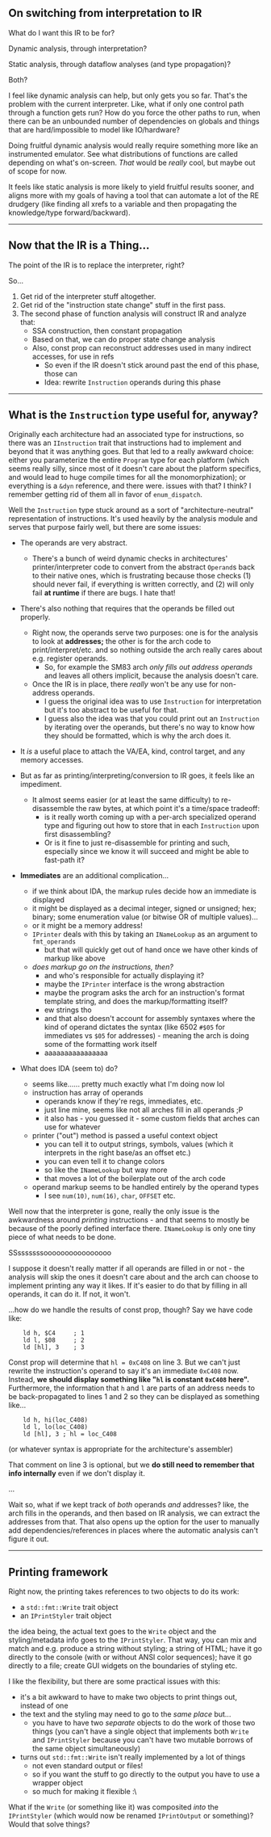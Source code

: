 
## On switching from interpretation to IR

What do I want this IR to be for?

Dynamic analysis, through interpretation?

Static analysis, through dataflow analyses (and type propagation)?

Both?

I feel like dynamic analysis can help, but only gets you so far. That's the problem with the current interpreter. Like, what if only one control path through a function gets run? How do you force the other paths to run, when there can be an unbounded number of dependencies on globals and things that are hard/impossible to model like IO/hardware?

Doing fruitful dynamic analysis would really require something more like an instrumented emulator. See what distributions of functions are called depending on what's on-screen. *That* would be *really* cool, but maybe out of scope for now.

It feels like static analysis is more likely to yield fruitful results sooner, and aligns more with my goals of having a tool that can automate a lot of the RE drudgery (like finding all xrefs to a variable and then propagating the knowledge/type forward/backward).

---

## Now that the IR is a Thing...

The point of the IR is to replace the interpreter, right?

So...

1. Get rid of the interpreter stuff altogether.
2. Get rid of the "instruction state change" stuff in the first pass.
3. The second phase of function analysis will construct IR and analyze that:
	- SSA construction, then constant propagation
	- Based on that, we can do proper state change analysis
	- Also, const prop can reconstruct addresses used in many indirect accesses, for use in refs
		- So even if the IR doesn't stick around past the end of this phase, those can
		- Idea: rewrite `Instruction` operands during this phase

---

## What is the `Instruction` type useful for, anyway?

Originally each architecture had an associated type for instructions, so there was an `IInstruction` trait that instructions had to implement and beyond that it was anything goes. But that led to a really awkward choice: either you parameterize the entire `Program` type for each platform (which seems really silly, since most of it doesn't care about the platform specifics, and would lead to huge compile times for all the monomorphization); or everything is a `&dyn` reference, and there were. issues with that? I think? I remember getting rid of them all in favor of `enum_dispatch`.

Well the `Instruction` type stuck around as a sort of "architecture-neutral" representation of instructions. It's used heavily by the analysis module and serves that purpose fairly well, but there are some issues:

- The operands are very abstract.
	- There's a bunch of weird dynamic checks in architectures' printer/interpreter code to convert from the abstract `Operand`s back to their native ones, which is frustrating because those checks (1) should never fail, if everything is written correctly, and (2) will only fail **at runtime** if there are bugs. I hate that!
- There's also nothing that requires that the operands be filled out properly.
	- Right now, the operands serve two purposes: one is for the analysis to look at **addresses;** the other is for the arch code to print/interpret/etc. and so nothing outside the arch really cares about e.g. register operands.
		- So, for example the SM83 arch *only fills out address operands* and leaves all others implicit, because the analysis doesn't care.
	- Once the IR is in place, there *really* won't be any use for non-address operands.
		- I guess the original idea was to use `Instruction` for interpretation but it's too abstract to be useful for that.
		- I guess also the idea was that you could print out an `Instruction` by iterating over the operands, but there's no way to know how they should be formatted, which is why the arch does it.

- It *is* a useful place to attach the VA/EA, kind, control target, and any memory accesses.
- But as far as printing/interpreting/conversion to IR goes, it feels like an impediment.
	- It almost seems easier (or at least the same difficulty) to re-disassemble the raw bytes, at which point it's a time/space tradeoff:
		- is it really worth coming up with a per-arch specialized operand type and figuring out how to store that in each `Instruction` upon first disassembling?
		- Or is it fine to just re-disassemble for printing and such, especially since we know it will succeed and might be able to fast-path it?

- **Immediates** are an additional complication...
	- if we think about IDA, the markup rules decide how an immediate is displayed
	- it might be displayed as a decimal integer, signed or unsigned; hex; binary; some enumeration value (or bitwise OR of multiple values)...
	- or it might be a memory address!
	- `IPrinter` deals with this by taking an `INameLookup` as an argument to `fmt_operands`
		- but that will quickly get out of hand once we have other kinds of markup like above
	- *does markup go on the instructions, then?*
		- and who's responsible for actually displaying it?
		- maybe the `IPrinter` interface is the wrong abstraction
		- maybe the program asks the arch for an instruction's format template string, and does the markup/formatting itself?
		- ew strings tho
		- and that also doesn't account for assembly syntaxes where the kind of operand dictates the syntax (like 6502 `#$05` for immediates vs `$05` for addresses) - meaning the arch is doing some of the formatting work itself
		- aaaaaaaaaaaaaaaa

- What does IDA (seem to) do?
	- seems like...... pretty much exactly what I'm doing now lol
	- instruction has array of operands
		- operands know if they're regs, immediates, etc.
		- just line mine, seems like not all arches fill in all operands ;P
		- it also has - you guessed it - some custom fields that arches can use for whatever
	- printer ("out") method is passed a useful context object
		- you can tell it to output strings, symbols, values (which it interprets in the right base/as an offset etc.)
		- you can even tell it to change colors
		- so like the `INameLookup` but way more
		- that moves a lot of the boilerplate out of the arch code
	- operand markup seems to be handled entirely by the operand types
		- I see `num(10)`, `num(16)`, `char`, `OFFSET` etc.

Well now that the interpreter is gone, really the only issue is the awkwardness around *printing* instructions - and that seems to mostly be because of the poorly defined interface there. `INameLookup` is only one tiny piece of what needs to be done.

SSsssssssoooooooooooooooo

I suppose it doesn't really matter if all operands are filled in or not - the analysis will skip the ones it doesn't care about and the arch can choose to implement printing any way it likes. If it's easier to do that by filling in all operands, it can do it. If not, it won't.

...how do we handle the results of const prop, though? Say we have code like:

```
	ld h, $C4     ; 1
	ld l, $08     ; 2
	ld [hl], 3    ; 3
```

Const prop will determine that `hl = 0xC408` on line 3. But we can't just rewrite the instruction's operand to say it's an immediate `0xC408` now. Instead, **we should display something like "`hl` is constant `0xC408` here".** Furthermore, the information that `h` and `l` are parts of an address needs to be back-propagated to lines 1 and 2 so they can be displayed as something like...

```
	ld h, hi(loc_C408)
	ld l, lo(loc_C408)
	ld [hl], 3 ; hl = loc_C408
```

(or whatever syntax is appropriate for the architecture's assembler)

That comment on line 3 is optional, but we **do still need to remember that info internally** even if we don't display it.

...

Wait so, what if we kept track of *both* operands *and* addresses? like, the arch fills in the operands, and then based on IR analysis, we can extract the addresses from that. That also opens up the option for the user to manually add dependencies/references in places where the automatic analysis can't figure it out.

---

## Printing framework

Right now, the printing takes references to two objects to do its work:

- a `std::fmt::Write` trait object
- an `IPrintStyler` trait object

the idea being, the actual text goes to the `Write` object and the styling/metadata info goes to the `IPrintStyler`. That way, you can mix and match and e.g. produce a string without styling; a string of HTML; have it go directly to the console (with or without ANSI color sequences); have it go directly to a file; create GUI widgets on the boundaries of styling etc.

I like the flexibility, but there are some practical issues with this:

- it's a bit awkward to have to make two objects to print things out, instead of one
- the text and the styling may need to go to the *same place* but...
	- you have to have two *separate* objects to do the work of those two things (you can't have a single object that implements both `Write` and `IPrintStyler` because you can't have two mutable borrows of the same object simultaneously)
- turns out `std::fmt::Write` isn't really implemented by a lot of things
	- not even standard output or files!
	- so if you want the stuff to go directly to the output you have to use a wrapper object
	- so much for making it flexible :\

What if the `Write` (or something like it) was composited *into* the `IPrintStyler` (which would now be renamed `IPrintOutput` or something)? Would that solve things?